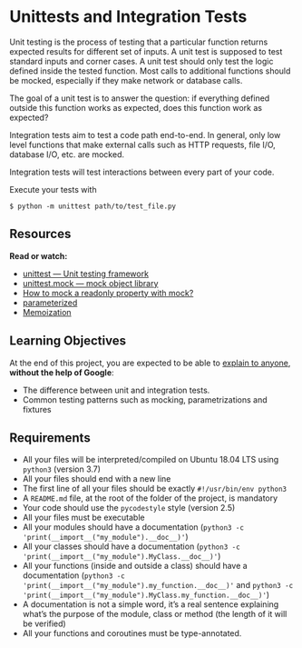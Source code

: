 # Unittests and Integration Tests

<p>Unit testing is the process of testing that a particular function returns expected results
for different set of inputs. A unit test is supposed to test standard inputs and corner cases. A unit test should only test the logic defined inside the tested function. Most calls to additional functions should be mocked, especially if they make network or database calls.</p>

<p>The goal of a unit test is to answer the question: if everything defined outside this function works as expected, does this function work as expected?</p>

<p>Integration tests aim to test a code path end-to-end. In general, only low level functions that make external calls such as HTTP requests, file I/O, database I/O, etc. are mocked.</p>

<p>Integration tests will test interactions between every part of your code.</p>

<p>Execute your tests with </p>

<pre><code class="bash">$ python -m unittest path/to/test_file.py
</code></pre>

<h2>Resources</h2>

<p><strong>Read or watch:</strong></p>

<ul>
<li><a href="https://docs.python.org/3/library/unittest.html" title="unittest — Unit testing framework" target="_blank">unittest — Unit testing framework</a></li>
<li><a href="https://docs.python.org/3/library/unittest.mock.html" title="unittest.mock — mock object library" target="_blank">unittest.mock — mock object library</a></li>
<li><a href="https://stackoverflow.com/questions/11836436/how-to-mock-a-readonly-property-with-mock" title="How to mock a readonly property with mock?" target="_blank">How to mock a readonly property with mock?</a></li>
<li><a href="https://pypi.org/project/parameterized/" title="parameterized" target="_blank">parameterized</a></li>
<li><a href="https://en.wikipedia.org/wiki/Memoization" title="Memoization" target="_blank">Memoization</a></li>
</ul>

<h2>Learning Objectives</h2>

<p>At the end of this project, you are expected to be able to <a href="/rltoken/AiD51mZh2lZ8stCrg3CjGQ" title="explain to anyone" target="_blank">explain to anyone</a>, <strong>without the help of Google</strong>:</p>

<ul>
<li>The difference between unit and integration tests.</li>
<li>Common testing patterns such as mocking, parametrizations and fixtures</li>
</ul>

<h2>Requirements</h2>

<ul>
<li>All your files will be interpreted/compiled on Ubuntu 18.04 LTS using <code>python3</code> (version 3.7)</li>
<li>All your files should end with a new line</li>
<li>The first line of all your files should be exactly <code>#!/usr/bin/env python3</code></li>
<li>A <code>README.md</code> file, at the root of the folder of the project, is mandatory</li>
<li>Your code should use the <code>pycodestyle</code> style (version 2.5)</li>
<li>All your files must be executable</li>
<li>All your modules should have a documentation (<code>python3 -c &#39;print(__import__(&quot;my_module&quot;).__doc__)&#39;</code>)</li>
<li>All your classes should have a documentation (<code>python3 -c &#39;print(__import__(&quot;my_module&quot;).MyClass.__doc__)&#39;</code>)</li>
<li>All your functions (inside and outside a class) should have a documentation (<code>python3 -c &#39;print(__import__(&quot;my_module&quot;).my_function.__doc__)&#39;</code> and <code>python3 -c &#39;print(__import__(&quot;my_module&quot;).MyClass.my_function.__doc__)&#39;</code>)</li>
<li>A documentation is not a simple word, it&rsquo;s a real sentence explaining what&rsquo;s the purpose of the module, class or method (the length of it will be verified)</li>
<li>All your functions and coroutines must be type-annotated.</li>
</ul>
